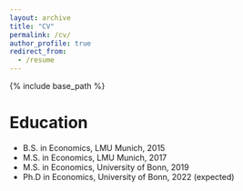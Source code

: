 ```yaml
---
layout: archive
title: "CV"
permalink: /cv/
author_profile: true
redirect_from:
  - /resume
---
```


{% include base_path %}

Education
======
* B.S. in Economics, LMU Munich, 2015
* M.S. in Economics, LMU Munich, 2017
* M.S. in Economics, University of Bonn, 2019
* Ph.D in Economics, University of Bonn, 2022 (expected)
<!---
Work experience
======
* Summer 2015: Research Assistant
  * Github University
  * Duties included: Tagging issues
  * Supervisor: Professor Git
<!---
* Fall 2015: Research Assistant
  * Github University
  * Duties included: Merging pull requests
  * Supervisor: Professor Hub
  <!---
Skills
======
* Skill 1
* Skill 2
  * Sub-skill 2.1
  * Sub-skill 2.2
  * Sub-skill 2.3
* Skill 3
<!---
Publications
======
  <ul>{% for post in site.publications %}
    {% include archive-single-cv.html %}
  {% endfor %}</ul>
  <!---
Talks
======
  <ul>{% for post in site.talks %}
    {% include archive-single-talk-cv.html %}
  {% endfor %}</ul>
  <!---
Teaching
======
  <ul>{% for post in site.teaching %}
    {% include archive-single-cv.html %}
  {% endfor %}</ul>
  <!---
Service and leadership
======
* Currently signed in to 43 different slack teams
